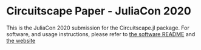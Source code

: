 # Circuitscape Paper - JuliaCon 2020

This is the JuliaCon 2020 submission for the Circuitscape.jl package. For software, and usage instructions, please refer to [the software README](https://github.com/Circuitscape/Circuitscape.jl/blob/master/README.md) and [the website](https://circuitscape.org/)
